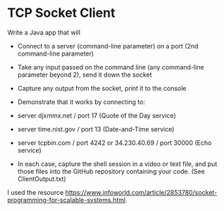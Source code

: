 # TCP Socket Client

Write a Java app that will

- Connect to a server (command-line parameter) on a port (2nd command-line parameter)
- Take any input passed on the command line (any command-line parameter beyond 2), send it down the socket
- Capture any output from the socket, print it to the console

- Demonstrate that it works by connecting to:
- server djxmmx.net / port 17 (Quote of the Day service)
- server time.nist.gov / port 13 (Date-and-Time service)
- server tcpbin.com / port 4242 or 34.230.40.69 / port 30000 (Echo service)

- In each case, capture the shell session in a video or text file, and put those files into the GitHub repository containing your code. (See ClientOutput.txt)

I used the resource https://www.infoworld.com/article/2853780/socket-programming-for-scalable-systems.html. 
 
